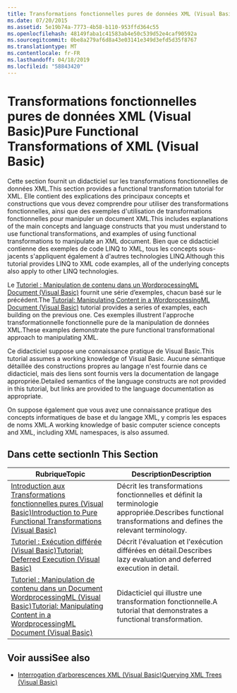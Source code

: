 ```yaml
---
title: Transformations fonctionnelles pures de données XML (Visual Basic)
ms.date: 07/20/2015
ms.assetid: 5e19b74a-7773-4b58-b110-953ffd364c55
ms.openlocfilehash: 48149faba1c41583ab4e50c539d52e4caf90592a
ms.sourcegitcommit: 0be8a279af6d8a43e03141e349d3efd5d35f8767
ms.translationtype: MT
ms.contentlocale: fr-FR
ms.lasthandoff: 04/18/2019
ms.locfileid: "58843420"
---
```

# <a name="pure-functional-transformations-of-xml-visual-basic"></a><span data-ttu-id="88de9-102">Transformations fonctionnelles pures de données XML (Visual Basic)</span><span class="sxs-lookup"><span data-stu-id="88de9-102">Pure Functional Transformations of XML (Visual Basic)</span></span>
<span data-ttu-id="88de9-103">Cette section fournit un didacticiel sur les transformations fonctionnelles de données XML.</span><span class="sxs-lookup"><span data-stu-id="88de9-103">This section provides a functional transformation tutorial for XML.</span></span> <span data-ttu-id="88de9-104">Elle contient des explications des principaux concepts et constructions que vous devez comprendre pour utiliser des transformations fonctionnelles, ainsi que des exemples d'utilisation de transformations fonctionnelles pour manipuler un document XML.</span><span class="sxs-lookup"><span data-stu-id="88de9-104">This includes explanations of the main concepts and language constructs that you must understand to use functional transformations, and examples of using functional transformations to manipulate an XML document.</span></span> <span data-ttu-id="88de9-105">Bien que ce didacticiel contienne des exemples de code LINQ to XML, tous les concepts sous-jacents s'appliquent également à d'autres technologies LINQ.</span><span class="sxs-lookup"><span data-stu-id="88de9-105">Although this tutorial provides LINQ to XML code examples, all of the underlying concepts also apply to other LINQ technologies.</span></span>  
  
 <span data-ttu-id="88de9-106">Le [Tutoriel : Manipulation de contenu dans un WordprocessingML Document (Visual Basic)](../../../../visual-basic/programming-guide/concepts/linq/tutorial-manipulating-content-in-a-wordprocessingml-document.md) fournit une série d’exemples, chacun basé sur le précédent.</span><span class="sxs-lookup"><span data-stu-id="88de9-106">The [Tutorial: Manipulating Content in a WordprocessingML Document (Visual Basic)](../../../../visual-basic/programming-guide/concepts/linq/tutorial-manipulating-content-in-a-wordprocessingml-document.md) tutorial provides a series of examples, each building on the previous one.</span></span> <span data-ttu-id="88de9-107">Ces exemples illustrent l'approche transformationnelle fonctionnelle pure de la manipulation de données XML.</span><span class="sxs-lookup"><span data-stu-id="88de9-107">These examples demonstrate the pure functional transformational approach to manipulating XML.</span></span>  
  
 <span data-ttu-id="88de9-108">Ce didacticiel suppose une connaissance pratique de Visual Basic.</span><span class="sxs-lookup"><span data-stu-id="88de9-108">This tutorial assumes a working knowledge of Visual Basic.</span></span> <span data-ttu-id="88de9-109">Aucune sémantique détaillée des constructions propres au langage n'est fournie dans ce didacticiel, mais des liens sont fournis vers la documentation de langage appropriée.</span><span class="sxs-lookup"><span data-stu-id="88de9-109">Detailed semantics of the language constructs are not provided in this tutorial, but links are provided to the language documentation as appropriate.</span></span>  
  
 <span data-ttu-id="88de9-110">On suppose également que vous avez une connaissance pratique des concepts informatiques de base et du langage XML, y compris les espaces de noms XML.</span><span class="sxs-lookup"><span data-stu-id="88de9-110">A working knowledge of basic computer science concepts and XML, including XML namespaces, is also assumed.</span></span>  
  
## <a name="in-this-section"></a><span data-ttu-id="88de9-111">Dans cette section</span><span class="sxs-lookup"><span data-stu-id="88de9-111">In This Section</span></span>  
  
|<span data-ttu-id="88de9-112">Rubrique</span><span class="sxs-lookup"><span data-stu-id="88de9-112">Topic</span></span>|<span data-ttu-id="88de9-113">Description</span><span class="sxs-lookup"><span data-stu-id="88de9-113">Description</span></span>|  
|-----------|-----------------|  
|[<span data-ttu-id="88de9-114">Introduction aux Transformations fonctionnelles pures (Visual Basic)</span><span class="sxs-lookup"><span data-stu-id="88de9-114">Introduction to Pure Functional Transformations (Visual Basic)</span></span>](../../../../visual-basic/programming-guide/concepts/linq/introduction-to-pure-functional-transformations.md)|<span data-ttu-id="88de9-115">Décrit les transformations fonctionnelles et définit la terminologie appropriée.</span><span class="sxs-lookup"><span data-stu-id="88de9-115">Describes functional transformations and defines the relevant terminology.</span></span>|  
|[<span data-ttu-id="88de9-116">Tutoriel : Exécution différée (Visual Basic)</span><span class="sxs-lookup"><span data-stu-id="88de9-116">Tutorial: Deferred Execution (Visual Basic)</span></span>](../../../../visual-basic/programming-guide/concepts/linq/tutorial-deferred-execution.md)|<span data-ttu-id="88de9-117">Décrit l'évaluation et l'exécution différées en détail.</span><span class="sxs-lookup"><span data-stu-id="88de9-117">Describes lazy evaluation and deferred execution in detail.</span></span>|  
|[<span data-ttu-id="88de9-118">Tutoriel : Manipulation de contenu dans un Document WordprocessingML (Visual Basic)</span><span class="sxs-lookup"><span data-stu-id="88de9-118">Tutorial: Manipulating Content in a WordprocessingML Document (Visual Basic)</span></span>](../../../../visual-basic/programming-guide/concepts/linq/tutorial-manipulating-content-in-a-wordprocessingml-document.md)|<span data-ttu-id="88de9-119">Didacticiel qui illustre une transformation fonctionnelle.</span><span class="sxs-lookup"><span data-stu-id="88de9-119">A tutorial that demonstrates a functional transformation.</span></span>|  
  
## <a name="see-also"></a><span data-ttu-id="88de9-120">Voir aussi</span><span class="sxs-lookup"><span data-stu-id="88de9-120">See also</span></span>

- [<span data-ttu-id="88de9-121">Interrogation d’arborescences XML (Visual Basic)</span><span class="sxs-lookup"><span data-stu-id="88de9-121">Querying XML Trees (Visual Basic)</span></span>](../../../../visual-basic/programming-guide/concepts/linq/querying-xml-trees.md)
